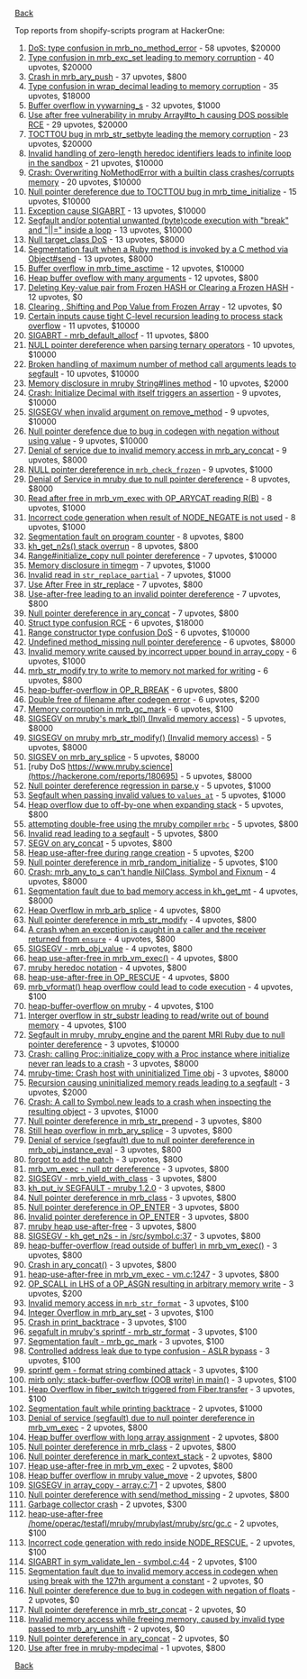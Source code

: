 [Back](../README.md)

Top reports from shopify-scripts program at HackerOne:

1. [DoS: type confusion in mrb_no_method_error](https://hackerone.com/reports/181871) - 58 upvotes, $20000
2. [Type confusion in mrb_exc_set leading to memory corruption](https://hackerone.com/reports/185041) - 40 upvotes, $20000
3. [Crash in mrb_ary_push](https://hackerone.com/reports/420115) - 37 upvotes, $800
4. [Type confusion in wrap_decimal leading to memory corruption](https://hackerone.com/reports/185051) - 35 upvotes, $18000
5. [Buffer overflow in yywarning_s](https://hackerone.com/reports/535827) - 32 upvotes, $1000
6. [Use after free vulnerability in mruby Array#to_h causing DOS possible RCE](https://hackerone.com/reports/181321) - 29 upvotes, $20000
7. [TOCTTOU bug in mrb_str_setbyte leading the memory corruption](https://hackerone.com/reports/181893) - 23 upvotes, $20000
8. [Invalid handling of zero-length heredoc identifiers leads to infinite loop in the sandbox](https://hackerone.com/reports/187305) - 21 upvotes, $10000
9. [Crash: Overwriting NoMethodError with a builtin class crashes/corrupts memory](https://hackerone.com/reports/186723) - 20 upvotes, $10000
10. [Null pointer dereference due to TOCTTOU bug in mrb_time_initialize](https://hackerone.com/reports/182274) - 15 upvotes, $10000
11. [Exception cause SIGABRT](https://hackerone.com/reports/180977) - 13 upvotes, $10000
12. [Segfault and/or potential unwanted (byte)code execution with "break" and "||=" inside a loop](https://hackerone.com/reports/183356) - 13 upvotes, $10000
13. [Null target_class DoS](https://hackerone.com/reports/183405) - 13 upvotes, $8000
14. [Segmentation fault when a Ruby method is invoked by a C method via Object#send](https://hackerone.com/reports/183425) - 13 upvotes, $8000
15. [Buffer overflow in mrb_time_asctime](https://hackerone.com/reports/188326) - 12 upvotes, $10000
16. [Heap buffer oveflow with many arguments](https://hackerone.com/reports/204421) - 12 upvotes, $800
17. [Deleting Key-value pair from Frozen HASH or Clearing a Frozen HASH](https://hackerone.com/reports/194866) - 12 upvotes, $0
18. [Clearing , Shifting and Pop Value from Frozen Array](https://hackerone.com/reports/196416) - 12 upvotes, $0
19. [Certain inputs cause tight C-level recursion leading to process stack overflow](https://hackerone.com/reports/189633) - 11 upvotes, $10000
20. [SIGABRT - mrb_default_allocf](https://hackerone.com/reports/193773) - 11 upvotes, $800
21. [NULL pointer dereference when parsing ternary operators](https://hackerone.com/reports/181677) - 10 upvotes, $10000
22. [Broken handling of maximum number of method call arguments leads to segfault](https://hackerone.com/reports/182484) - 10 upvotes, $10000
23. [Memory disclosure in mruby String#lines method](https://hackerone.com/reports/181319) - 10 upvotes, $2000
24. [Crash: Initialize Decimal with itself triggers an assertion](https://hackerone.com/reports/185775) - 9 upvotes, $10000
25. [SIGSEGV when invalid argument on remove_method](https://hackerone.com/reports/181874) - 9 upvotes, $10000
26. [Null pointer derefence due to bug in codegen with negation without using value](https://hackerone.com/reports/187536) - 9 upvotes, $10000
27. [Denial of service due to invalid memory access in mrb_ary_concat](https://hackerone.com/reports/184712) - 9 upvotes, $8000
28. [NULL pointer dereference in `mrb_check_frozen`](https://hackerone.com/reports/621308) - 9 upvotes, $1000
29. [Denial of Service in mruby due to null pointer dereference](https://hackerone.com/reports/181232) - 8 upvotes, $8000
30. [Read after free in mrb_vm_exec with OP_ARYCAT reading R(B)](https://hackerone.com/reports/184715) - 8 upvotes, $1000
31. [Incorrect code generation when result of NODE_NEGATE is not used](https://hackerone.com/reports/191689) - 8 upvotes, $1000
32. [Segmentation fault on program counter](https://hackerone.com/reports/196498) - 8 upvotes, $800
33. [kh_get_n2s() stack overrun](https://hackerone.com/reports/192578) - 8 upvotes, $800
34. [Range#initialize_copy null pointer dereference](https://hackerone.com/reports/181685) - 7 upvotes, $10000
35. [Memory disclosure in timegm](https://hackerone.com/reports/192896) - 7 upvotes, $1000
36. [Invalid read in `str_replace_partial`](https://hackerone.com/reports/633607) - 7 upvotes, $1000
37. [Use After Free in str_replace](https://hackerone.com/reports/193143) - 7 upvotes, $800
38. [Use-after-free leading to an invalid pointer dereference](https://hackerone.com/reports/213261) - 7 upvotes, $800
39. [Null pointer dereference in ary_concat](https://hackerone.com/reports/214681) - 7 upvotes, $800
40. [Struct type confusion RCE](https://hackerone.com/reports/181879) - 6 upvotes, $18000
41. [Range constructor type confusion DoS](https://hackerone.com/reports/181910) - 6 upvotes, $10000
42. [Undefined method_missing null pointer dereference](https://hackerone.com/reports/181695) - 6 upvotes, $8000
43. [Invalid memory write caused by incorrect upper bound in array_copy](https://hackerone.com/reports/185899) - 6 upvotes, $1000
44. [mrb_str_modify try to write to memory not marked for writing](https://hackerone.com/reports/193077) - 6 upvotes, $800
45. [heap-buffer-overflow in OP_R_BREAK](https://hackerone.com/reports/295380) - 6 upvotes, $800
46. [Double free of filename after codegen error](https://hackerone.com/reports/193719) - 6 upvotes, $200
47. [Memory corrouption in mrb_gc_mark](https://hackerone.com/reports/208363) - 6 upvotes, $100
48. [SIGSEGV on mruby's mark_tbl() (Invalid memory access)](https://hackerone.com/reports/183239) - 5 upvotes, $8000
49. [SIGSEGV on mruby mrb_str_modify() (Invalid memory access)](https://hackerone.com/reports/183231) - 5 upvotes, $8000
50. [SIGSEV on mrb_ary_splice](https://hackerone.com/reports/182027) - 5 upvotes, $8000
51. [ruby DoS https://www.mruby.science](https://hackerone.com/reports/180695) - 5 upvotes, $8000
52. [Null pointer dereference regression in parse.y](https://hackerone.com/reports/185387) - 5 upvotes, $1000
53. [Segfault when passing invalid values to `values_at`](https://hackerone.com/reports/190133) - 5 upvotes, $1000
54. [Heap overflow due to off-by-one when expanding stack](https://hackerone.com/reports/194906) - 5 upvotes, $800
55. [attempting double-free using the mruby compiler `mrbc`](https://hackerone.com/reports/193517) - 5 upvotes, $800
56. [Invalid read leading to a segfault](https://hackerone.com/reports/295680) - 5 upvotes, $800
57. [SEGV on ary_concat](https://hackerone.com/reports/296198) - 5 upvotes, $800
58. [Heap use-after-free during range creation](https://hackerone.com/reports/194884) - 5 upvotes, $200
59. [Null pointer dereference in mrb_random_initialize](https://hackerone.com/reports/202362) - 5 upvotes, $100
60. [Crash: mrb_any_to_s can't handle NilClass, Symbol and Fixnum](https://hackerone.com/reports/185794) - 4 upvotes, $8000
61. [Segmentation fault due to bad memory access in kh_get_mt](https://hackerone.com/reports/188313) - 4 upvotes, $8000
62. [Heap Overflow in mrb_arb_splice](https://hackerone.com/reports/192362) - 4 upvotes, $800
63. [Null pointer dereference in mrb_str_modify](https://hackerone.com/reports/197723) - 4 upvotes, $800
64. [A crash when an exception is caught in a caller and the receiver returned from `ensure`](https://hackerone.com/reports/204774) - 4 upvotes, $800
65. [SIGSEGV - mrb_obj_value](https://hackerone.com/reports/213779) - 4 upvotes, $800
66. [heap use-after-free in mrb_vm_exec()](https://hackerone.com/reports/216700) - 4 upvotes, $800
67. [mruby heredoc notation](https://hackerone.com/reports/297383) - 4 upvotes, $800
68. [heap-use-after-free in OP_RESCUE](https://hackerone.com/reports/295276) - 4 upvotes, $800
69. [mrb_vformat() heap overflow could lead to code execution](https://hackerone.com/reports/192318) - 4 upvotes, $100
70. [heap-buffer-overflow on mruby](https://hackerone.com/reports/192665) - 4 upvotes, $100
71. [Interger overflow in str_substr leading to read/write out of bound memory](https://hackerone.com/reports/205884) - 4 upvotes, $100
72. [Segfault in mruby, mruby_engine and the parent MRI Ruby due to null pointer dereference](https://hackerone.com/reports/181828) - 3 upvotes, $10000
73. [Crash: calling Proc::initialize_copy with a Proc instance where initialize never ran leads to a crash](https://hackerone.com/reports/184857) - 3 upvotes, $8000
74. [mruby-time: Crash host with uninitialized Time obj](https://hackerone.com/reports/184661) - 3 upvotes, $8000
75. [Recursion causing uninitialized memory reads leading to a segfault](https://hackerone.com/reports/201897) - 3 upvotes, $2000
76. [Crash: A call to Symbol.new leads to a crash when inspecting the resulting object](https://hackerone.com/reports/185957) - 3 upvotes, $1000
77. [Null pointer dereference in mrb_str_prepend](https://hackerone.com/reports/193081) - 3 upvotes, $800
78. [Still heap overflow in mrb_ary_splice](https://hackerone.com/reports/197719) - 3 upvotes, $800
79. [Denial of service (segfault) due to null pointer dereference in mrb_obj_instance_eval](https://hackerone.com/reports/202582) - 3 upvotes, $800
80. [forgot to add the patch](https://hackerone.com/reports/203595) - 3 upvotes, $800
81. [mrb_vm_exec - null ptr dereference](https://hackerone.com/reports/210429) - 3 upvotes, $800
82. [SIGSEGV - mrb_yield_with_class](https://hackerone.com/reports/212074) - 3 upvotes, $800
83. [kh_put_iv SEGFAULT - mruby 1.2.0](https://hackerone.com/reports/217610) - 3 upvotes, $800
84. [Null pointer dereference in mrb_class](https://hackerone.com/reports/215891) - 3 upvotes, $800
85. [Null pointer dereference in OP_ENTER](https://hackerone.com/reports/218233) - 3 upvotes, $800
86. [Invalid pointer dereference in OP_ENTER](https://hackerone.com/reports/218570) - 3 upvotes, $800
87. [mruby heap use-after-free](https://hackerone.com/reports/206109) - 3 upvotes, $800
88. [SIGSEGV - kh_get_n2s - in /src/symbol.c:37](https://hackerone.com/reports/212456) - 3 upvotes, $800
89. [heap-buffer-overflow (read outside of buffer) in mrb_vm_exec()](https://hackerone.com/reports/221251) - 3 upvotes, $800
90. [Crash in ary_concat()](https://hackerone.com/reports/216615) - 3 upvotes, $800
91. [heap-use-after-free in mrb_vm_exec - vm.c:1247](https://hackerone.com/reports/222294) - 3 upvotes, $800
92. [OP_SCALL in LHS of a OP_ASGN resulting in arbitrary memory write](https://hackerone.com/reports/226200) - 3 upvotes, $200
93. [Invalid memory access in `mrb_str_format`](https://hackerone.com/reports/191328) - 3 upvotes, $100
94. [Integer Overflow in mrb_ary_set](https://hackerone.com/reports/192235) - 3 upvotes, $100
95. [Crash in print_backtrace](https://hackerone.com/reports/197916) - 3 upvotes, $100
96. [segafult in mruby's sprintf - mrb_str_format](https://hackerone.com/reports/204628) - 3 upvotes, $100
97. [Segmentation fault - mrb_gc_mark](https://hackerone.com/reports/195842) - 3 upvotes, $100
98. [Controlled address leak due to type confusion - ASLR bypass](https://hackerone.com/reports/207321) - 3 upvotes, $100
99. [sprintf gem - format string combined attack](https://hackerone.com/reports/212239) - 3 upvotes, $100
100. [mirb only: stack-buffer-overflow (OOB write) in main()](https://hackerone.com/reports/219870) - 3 upvotes, $100
101. [Heap Overflow in fiber_switch triggered from Fiber.transfer](https://hackerone.com/reports/227762) - 3 upvotes, $100
102. [Segmentation fault while printing backtrace](https://hackerone.com/reports/204047) - 2 upvotes, $1000
103. [Denial of service (segfault) due to null pointer dereference in mrb_vm_exec](https://hackerone.com/reports/202584) - 2 upvotes, $800
104. [Heap buffer overflow with long array assignment](https://hackerone.com/reports/209449) - 2 upvotes, $800
105. [Null pointer dereference in mrb_class](https://hackerone.com/reports/212107) - 2 upvotes, $800
106. [Null pointer dereference in mark_context_stack](https://hackerone.com/reports/208526) - 2 upvotes, $800
107. [Heap use-after-free in mrb_vm_exec](https://hackerone.com/reports/207710) - 2 upvotes, $800
108. [Heap buffer overflow in mruby value_move](https://hackerone.com/reports/209765) - 2 upvotes, $800
109. [SIGSEGV in array_copy - array.c:71](https://hackerone.com/reports/218567) - 2 upvotes, $800
110. [Null pointer dereference with send/method_missing](https://hackerone.com/reports/242354) - 2 upvotes, $800
111. [Garbage collector crash](https://hackerone.com/reports/215854) - 2 upvotes, $300
112. [heap-use-after-free /home/operac/testafl/mruby/mrubylast/mruby/src/gc.c](https://hackerone.com/reports/200821) - 2 upvotes, $100
113. [Incorrect code generation with redo inside NODE_RESCUE.](https://hackerone.com/reports/200387) - 2 upvotes, $100
114. [SIGABRT in sym_validate_len - symbol.c:44](https://hackerone.com/reports/218803) - 2 upvotes, $100
115. [Segmentation fault due to invalid memory access in codegen when using break with the 127th argument a constant](https://hackerone.com/reports/189704) - 2 upvotes, $0
116. [Null pointer dereference due to bug in codegen with negation of floats](https://hackerone.com/reports/187539) - 2 upvotes, $0
117. [Null pointer dereference in mrb_str_concat](https://hackerone.com/reports/185705) - 2 upvotes, $0
118. [Invalid memory access while freeing memory, caused by invalid type passed to mrb_ary_unshift](https://hackerone.com/reports/183696) - 2 upvotes, $0
119. [Null pointer dereference in ary_concat](https://hackerone.com/reports/183667) - 2 upvotes, $0
120. [Use after free in mruby-mpdecimal](https://hackerone.com/reports/244904) - 1 upvotes, $800


[Back](../README.md)